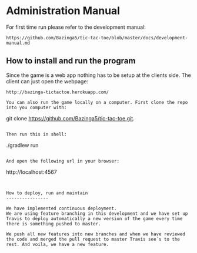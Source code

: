 Administration Manual
========================

For first time run please refer to the development manual:
```
https://github.com/Bazinga5/tic-tac-toe/blob/master/docs/development-manual.md
```


How to install and run the program
----------------

Since the game is a web app nothing has to be setup at the clients side. The client can just open the webpage: 

```
http://bazinga-tictactoe.herokuapp.com/

You can also run the game locally on a computer. First clone the repo into you computer with: 

```
git clone https://github.com/Bazinga5/tic-tac-toe.git. 
```

Then run this in shell:  

```
./gradlew run 
```

And open the following url in your browser:

```
http://localhost:4567 

```


How to deploy, run and maintain
----------------

We have implemented continuous deployment.
We are using feature branching in this development and we have set up Travis to deploy automatically a new version of the game every time there is something pushed to master.

We push all new features into new branches and when we have reviewed the code and merged the pull request to master Travis see´s to the rest. And voila, we have a new feature.




